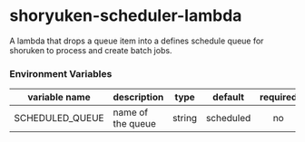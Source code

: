 # shoryuken-scheduler-lambda

A lambda that drops a queue item into a defines schedule queue for shoruken to process and create batch jobs.

### Environment Variables
| variable name   | description       |  type  |  default  | required |
| --------------- | ----------------- | :----: | :-------: | :------: |
| SCHEDULED_QUEUE | name of the queue | string | scheduled |    no    |